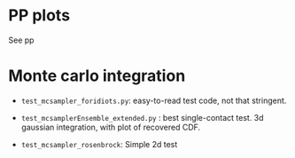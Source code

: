 


# PP plots
See pp


# Monte carlo integration

* ``test_mcsampler_foridiots.py``: easy-to-read test code, not that stringent.

* ``test_mcsamplerEnsemble_extended.py`` : best single-contact test.  3d gaussian integration, with plot of recovered CDF.

* ``test_mcsampler_rosenbrock``: Simple 2d test

